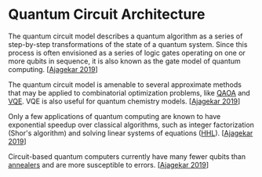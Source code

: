 # Quantum Circuit Architecture

The quantum circuit model describes a quantum algorithm as a series of step-by-step transformations of the state of a quantum system. Since this process is often envisioned as a series of logic gates operating on one or more qubits in sequence, it is also known as the gate model of quantum computing. [[Ajagekar 2019](https://doi.org/10.1016/j.energy.2019.04.186)]

The quantum circuit model is amenable to several approximate methods that may be applied to combinatorial optimization problems, like [QAOA](../algorithms/qaoa.md) and [VQE](../algorithms/vqe.md). VQE is also useful for quantum chemistry models. [[Ajagekar 2019](https://doi.org/10.1016/j.energy.2019.04.186)]

Only a few applications of quantum computing are known to have exponential speedup over classical algorithms, such as integer factorization (Shor's algorithm) and solving linear systems of equations ([HHL](../algorithms/hhl.md)). [[Ajagekar 2019](https://doi.org/10.1016/j.energy.2019.04.186)]

Circuit-based quantum computers currently have many fewer qubits than [annealers](annealing.md) and are more susceptible to errors. [[Ajagekar 2019](https://doi.org/10.1016/j.energy.2019.04.186)]

<script>MathJax.typeset();</script>
